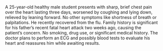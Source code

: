 A 25-year-old healthy male student presents with sharp, brief chest pain over the heart lasting three days, worsened by coughing and lying down, relieved by leaning forward. No other symptoms like shortness of breath or palpitations. He recently recovered from the flu. Family history is significant for his father’s recent fatal heart attack two weeks ago, causing the patient’s concern. No smoking, drug use, or significant medical history. The doctor plans to perform an ECG and possibly blood tests to evaluate his heart and reassures him while awaiting results.
